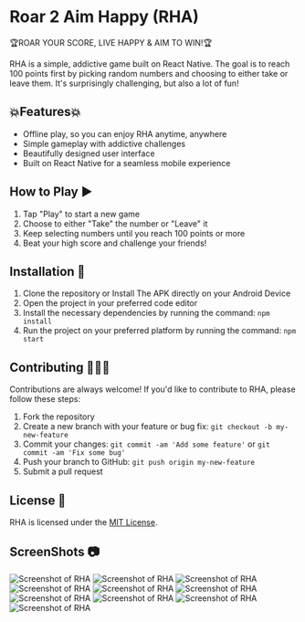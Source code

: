 # Roar 2 Aim Happy (RHA)

🏆ROAR YOUR SCORE, LIVE HAPPY & AIM TO WIN!🏆

RHA is a simple, addictive game built on React Native. The goal is to reach 100 points first by picking random numbers and choosing to either take or leave them. It's surprisingly challenging, but also a lot of fun!

## 💥Features💥

- Offline play, so you can enjoy RHA anytime, anywhere
- Simple gameplay with addictive challenges
- Beautifully designed user interface
- Built on React Native for a seamless mobile experience

## How to Play ▶️

1. Tap "Play" to start a new game
2. Choose to either "Take" the number or "Leave" it
3. Keep selecting numbers until you reach 100 points or more
4. Beat your high score and challenge your friends!

## Installation 🥷

1. Clone the repository or Install The APK directly on your Android Device
2. Open the project in your preferred code editor
3. Install the necessary dependencies by running the command: `npm install`
4. Run the project on your preferred platform by running the command: `npm start`

## Contributing 👷🕵️‍♂️

Contributions are always welcome! If you'd like to contribute to RHA, please follow these steps:

1. Fork the repository
2. Create a new branch with your feature or bug fix: `git checkout -b my-new-feature`
3. Commit your changes: `git commit -am 'Add some feature'` or `git commit -am 'Fix some bug'`
4. Push your branch to GitHub: `git push origin my-new-feature`
5. Submit a pull request

## License 🪪

RHA is licensed under the [MIT License](LICENSE).

## ScreenShots 📷
![Screenshot of RHA](https://github.com/a7coder/RHA/blob/main/screenshots/1.jpg)
![Screenshot of RHA](https://github.com/a7coder/RHA/blob/main/screenshots/2.jpg)
![Screenshot of RHA](https://github.com/a7coder/RHA/blob/main/screenshots/3.jpg)
![Screenshot of RHA](https://github.com/a7coder/RHA/blob/main/screenshots/4.jpg)
![Screenshot of RHA](https://github.com/a7coder/RHA/blob/main/screenshots/5.jpg)
![Screenshot of RHA](https://github.com/a7coder/RHA/blob/main/screenshots/6.jpg)
![Screenshot of RHA](https://github.com/a7coder/RHA/blob/main/screenshots/7.jpg)
![Screenshot of RHA](https://github.com/a7coder/RHA/blob/main/screenshots/8.jpg)
![Screenshot of RHA](https://github.com/a7coder/RHA/blob/main/screenshots/9.jpg)
![Screenshot of RHA](https://github.com/a7coder/RHA/blob/main/screenshots/10.jpg)
